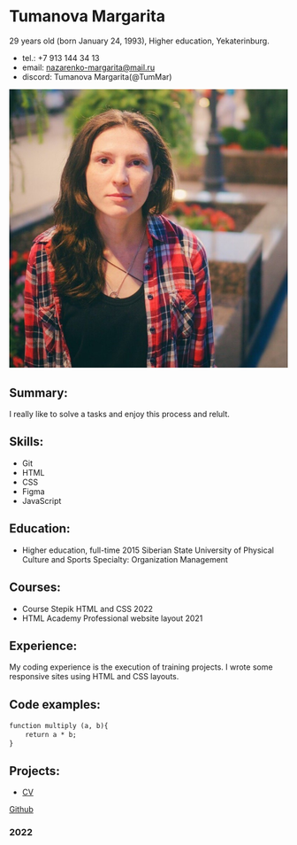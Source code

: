 # Tumanova Margarita

29 years old (born January 24, 1993), 
Higher education,
Yekaterinburg.

- tel.: +7 913 144 34 13 
- email: nazarenko-margarita@mail.ru
- discord: Tumanova Margarita(@TumMar)

![Foto](img/Foto.jpg)

## Summary:
I really like to solve a tasks and enjoy this process and relult.

## Skills:
- Git
- HTML
- CSS
- Figma
- JavaScript

## Education:
- Higher education, full-time 2015
Siberian State University of Physical Culture and Sports
Specialty: Organization Management

## Courses:
- Course Stepik HTML and CSS
2022
- HTML Academy Professional website layout
2021

## Experience:
My coding experience is the execution of training projects. I wrote some responsive sites using HTML and CSS layouts.

## Code examples:

```
function multiply (a, b){ 
    return a * b;
}
```


## Projects:
- [CV](https://TumMar.github.io/rsschool-cv)


 [Github](https://github.com/TumMar)
 
 ### 2022